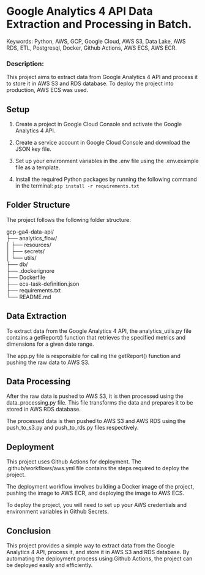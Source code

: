 # Google Analytics 4 API Data Extraction and Processing in Batch.
Keywords: Python, AWS, GCP, Google Cloud, AWS S3, Data Lake, AWS RDS, ETL, Postgresql, Docker, Github Actions, AWS ECS, AWS ECR.


### Description:
This project aims to extract data from Google Analytics 4 API and process it to store it in AWS S3 and RDS database. To deploy the project into production, AWS ECS was used.

## Setup
1. Create a project in Google Cloud Console and activate the Google Analytics 4 API.

2. Create a service account in Google Cloud Console and download the JSON key file.

3. Set up your environment variables in the .env file using the .env.example file as a template.

4. Install the required Python packages by running the following command in the terminal: `pip install -r requirements.txt`

## Folder Structure
The project follows the following folder structure:
 
gcp-ga4-data-api/ <br>
├── analytics_flow/ <br>
│ ├── resources/ <br>
│ ├── secrets/ <br>
│ └── utils/ <br>
├── db/ <br>
├── .dockerignore <br>
├── Dockerfile<br>
├── ecs-task-definition.json<br>
├── requirements.txt<br>
└── README.md<br>

## Data Extraction
To extract data from the Google Analytics 4 API, the analytics_utils.py file contains a getReport() function that retrieves the specified metrics and dimensions for a given date range.

The app.py file is responsible for calling the getReport() function and pushing the raw data to AWS S3.

## Data Processing
After the raw data is pushed to AWS S3, it is then processed using the data_processing.py file. This file transforms the data and prepares it to be stored in AWS RDS database.

The processed data is then pushed to AWS S3 and AWS RDS using the push_to_s3.py and push_to_rds.py files respectively.

## Deployment
This project uses Github Actions for deployment. The .github/workflows/aws.yml file contains the steps required to deploy the project.

The deployment workflow involves building a Docker image of the project, pushing the image to AWS ECR, and deploying the image to AWS ECS.

To deploy the project, you will need to set up your AWS credentials and environment variables in Github Secrets.

## Conclusion
This project provides a simple way to extract data from the Google Analytics 4 API, process it, and store it in AWS S3 and RDS database. By automating the deployment process using Github Actions, the project can be deployed easily and efficiently.
